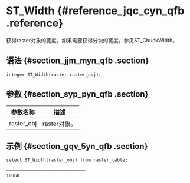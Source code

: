 # ST\_Width {#reference_jqc_cyn_qfb .reference}

获得raster对象的宽度。如果需要获得分块的宽度，参见ST\_ChuckWidth。

## 语法 {#section_jjm_myn_qfb .section}

```
integer ST_Width(raster raster_obj);
```

## **参数** {#section_syp_pyn_qfb .section}

|参数名称|描述|
|----|--|
|raster\_obj|raster对象。|

## 示例 {#section_gqv_5yn_qfb .section}

```
select ST_Width(raster_obj) from raster_table;

——————————————————————————————
10060
```

